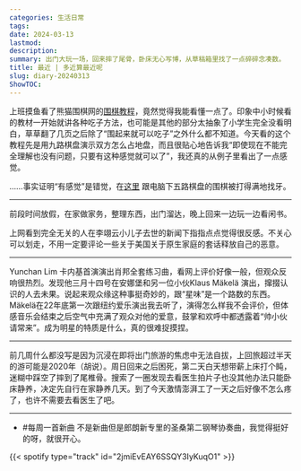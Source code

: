 ```yaml
---
categories: 生活日常
tags: 
date: 2024-03-13
lastmod: 
description: 
summary: 出门大玩一场，回来摔了尾骨，卧床无心写博，从草稿箱里找了一点碎碎念凑数。
title: 最近 | 多近算最近呢
slug: diary-20240313
ShowTOC:
---
```

上班摸鱼看了熊猫围棋网的[围棋教程](https://www.weiqi-pandanet.cn/howtoplaygo/index.htm)，竟然觉得我能看懂一点了。印象中小时候看的教材一开始就讲各种吃子方法，也可能是其他的部分太抽象了小学生完全没看明白，草草翻了几页之后除了“围起来就可以吃子”之外什么都不知道。今天看的这个教程先是用九路棋盘演示双方怎么占地盘，而且很贴心地告诉我“即使现在不能完全理解也没有问题，只要有这种感觉就可以了”，我还真的从例子里看出了一点感觉。

……事实证明“有感觉”是错觉，在[这里](https://www.cosumi.net/zh/) 跟电脑下五路棋盘的围棋被打得满地找牙。

------

前段时间放假，在家做家务，整理东西，出门溜达，晚上回来一边玩一边看闲书。

上网看到完全无关的人在李翊云小儿子去世的新闻下指指点点觉得很反感。不关心可以划走，不用一定要评论一些关于美国关于原生家庭的套话释放自己的恶意。

---

Yunchan Lim 卡内基首演演出肖邦全套练习曲，看网上评价好像一般，但观众反响很热烈。发现他三月十四号在安娜堡和另一位小伙Klaus Mäkelä 演出，撺掇认识的人去未果。说起来观众缘这种事挺奇妙的，跟“星味”是一个路数的东西。Mäkelä在22年底第一次跟纽约爱乐演出我去听了，演得怎么样我不会评价，但体感音乐会结束之后空气中充满了观众对他的爱意，鼓掌和欢呼中都透露着“帅小伙请常来”。成为明星的特质是什么，真的很难捉摸捏。

---

前几周什么都没写是因为沉浸在即将出门旅游的焦虑中无法自拔，上回旅超过半天的游可能是2020年（胡说）。周日回来之后困死，第二天白天想带薪上床打个盹，迷糊中踩空了摔到了尾椎骨。搜索了一圈发现去看医生拍片子也没其他办法只能卧床静养，决定先自行在家静养几天。到了今天激情澎湃工了一天之后好像不怎么疼了，也许不需要去看医生了吧。

---

- #每周一首新曲 不是新曲但是郎朗新专里的圣桑第二钢琴协奏曲，我觉得挺好的呀，就很开心。

{{< spotify type="track" id="2jmiEvEAY6SSQY3IyKuqO1" >}}
